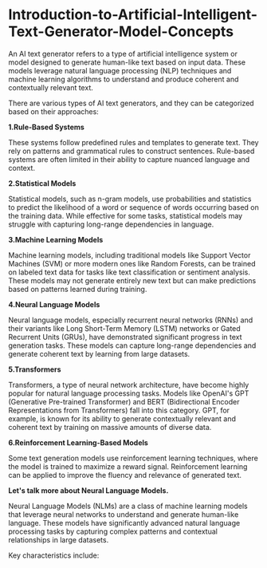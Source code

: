 # Introduction-to-Artificial-Intelligent-Text-Generator-Model-Concepts

An AI text generator refers to a type of artificial intelligence system or model designed to generate human-like text based on input data. These models leverage natural language processing (NLP) techniques and machine learning algorithms to understand and produce coherent and contextually relevant text.

There are various types of AI text generators, and they can be categorized based on their approaches:

**1.Rule-Based Systems**

These systems follow predefined rules and templates to generate text. They rely on patterns and grammatical rules to construct sentences.
Rule-based systems are often limited in their ability to capture nuanced language and context.

**2.Statistical Models**

Statistical models, such as n-gram models, use probabilities and statistics to predict the likelihood of a word or sequence of words occurring based on the training data.
While effective for some tasks, statistical models may struggle with capturing long-range dependencies in language.

**3.Machine Learning Models**

Machine learning models, including traditional models like Support Vector Machines (SVM) or more modern ones like Random Forests, can be trained on labeled text data for tasks like text classification or sentiment analysis.
These models may not generate entirely new text but can make predictions based on patterns learned during training.

**4.Neural Language Models**

Neural language models, especially recurrent neural networks (RNNs) and their variants like Long Short-Term Memory (LSTM) networks or Gated Recurrent Units (GRUs), have demonstrated significant progress in text generation tasks.
These models can capture long-range dependencies and generate coherent text by learning from large datasets.

**5.Transformers**

Transformers, a type of neural network architecture, have become highly popular for natural language processing tasks. Models like OpenAI's GPT (Generative Pre-trained Transformer) and BERT (Bidirectional Encoder Representations from Transformers) fall into this category.
GPT, for example, is known for its ability to generate contextually relevant and coherent text by training on massive amounts of diverse data.

**6.Reinforcement Learning-Based Models**

Some text generation models use reinforcement learning techniques, where the model is trained to maximize a reward signal. Reinforcement learning can be applied to improve the fluency and relevance of generated text.

**Let's talk more about Neural Language Models.**

Neural Language Models (NLMs) are a class of machine learning models that leverage neural networks to understand and generate human-like language. These models have significantly advanced natural language processing tasks by capturing complex patterns and contextual relationships in large datasets.

Key characteristics include:
